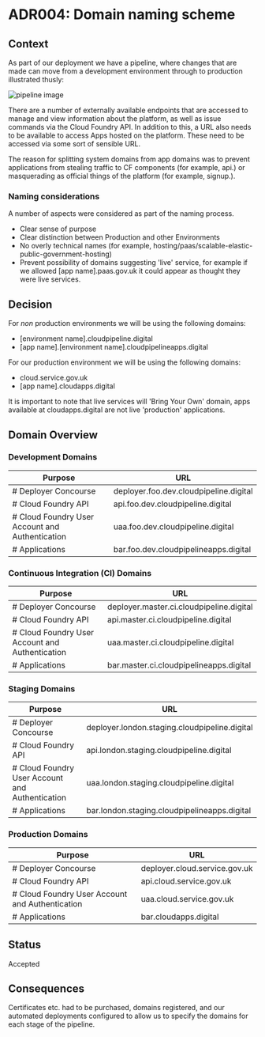 # ADR004: Domain naming scheme

## Context

As part of our deployment we have a pipeline, where changes that are made can move from a development environment through to production illustrated thusly:

![pipeline image](../images/pipeline.jpg)

There are a number of externally available endpoints that are accessed to manage and view information about the platform, as well as issue commands via the Cloud Foundry API. In addition to this, a URL also needs to be available to access Apps hosted on the platform. These need to be accessed via some sort of sensible URL.

The reason for splitting system domains from app domains was to prevent applications from stealing traffic to CF components (for example, api.<domain>) or masquerading as official things of the platform (for example, signup.<domain>).

### Naming considerations
A number of aspects were considered as part of the naming process.

* Clear sense of purpose
* Clear distinction between Production and other Environments
* No overly technical names (for example, hosting/paas/scalable-elastic-public-government-hosting)
* Prevent possibility of domains suggesting 'live' service, for example if we allowed [app name].paas.gov.uk it could appear as thought they were live services.


## Decision

For _non_ production environments we will be using the following domains:

* [environment name].cloudpipeline.digital
* [app name].[environment name].cloudpipelineapps.digital

For our production environment we will be using the following domains:

* cloud.service.gov.uk
* [app name].cloudapps.digital

It is important to note that live services will 'Bring Your Own' domain, apps available at cloudapps.digital are not live 'production' applications.

## Domain Overview

### Development Domains
Purpose | URL |
------------ | -------------
# Deployer Concourse | deployer.foo.dev.cloudpipeline.digital
# Cloud Foundry API | api.foo.dev.cloudpipeline.digital
# Cloud Foundry User Account and Authentication | uaa.foo.dev.cloudpipeline.digital
# Applications | bar.foo.dev.cloudpipelineapps.digital

### Continuous Integration (CI) Domains
Purpose | URL |
------------ | -------------
# Deployer Concourse | deployer.master.ci.cloudpipeline.digital
# Cloud Foundry API | api.master.ci.cloudpipeline.digital
# Cloud Foundry User Account and Authentication | uaa.master.ci.cloudpipeline.digital
# Applications | bar.master.ci.cloudpipelineapps.digital

### Staging Domains
Purpose | URL |
------------ | -------------
# Deployer Concourse | deployer.london.staging.cloudpipeline.digital
# Cloud Foundry API | api.london.staging.cloudpipeline.digital
# Cloud Foundry User Account and Authentication | uaa.london.staging.cloudpipeline.digital
# Applications | bar.london.staging.cloudpipelineapps.digital

### Production Domains
Purpose | URL |
------------ | -------------
# Deployer Concourse | deployer.cloud.service.gov.uk
# Cloud Foundry API | api.cloud.service.gov.uk
# Cloud Foundry User Account and Authentication | uaa.cloud.service.gov.uk
# Applications | bar.cloudapps.digital

## Status

Accepted

## Consequences

Certificates etc. had to be purchased, domains registered, and our automated deployments configured to allow us to specify the domains for each stage of the pipeline.
